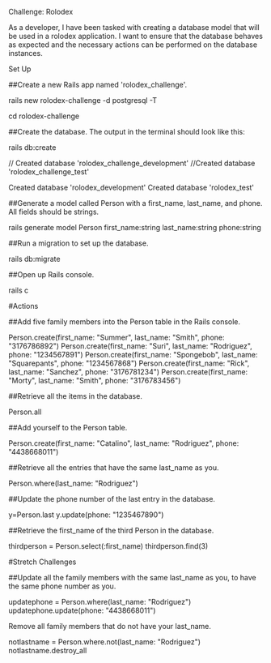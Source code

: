 Challenge: Rolodex

As a developer, I have been tasked with creating a database model that will be used in a rolodex application. I want to ensure that the database behaves as expected and the necessary actions can be performed on the database instances.

Set Up

##Create a new Rails app named 'rolodex_challenge'.

rails new rolodex-challenge -d postgresql -T

cd rolodex-challenge 

##Create the database. The output in the terminal should look like this:

rails db:create

// Created database 'rolodex_challenge_development'
//Created database 'rolodex_challenge_test'

Created database 'rolodex_development'
Created database 'rolodex_test'

##Generate a model called Person with a first_name, last_name, and phone. All fields should be strings.

rails generate model Person first_name:string last_name:string phone:string

##Run a migration to set up the database.

rails db:migrate

##Open up Rails console.

rails c


#Actions

##Add five family members into the Person table in the Rails console.

Person.create(first_name: "Summer", last_name: "Smith", phone: "3176786892")
Person.create(first_name: "Suri", last_name: "Rodriguez", phone: "1234567891")
Person.create(first_name: "Spongebob", last_name: "Squarepants", phone: "1234567868")
Person.create(first_name: "Rick", last_name: "Sanchez", phone: "3176781234")
Person.create(first_name: "Morty", last_name: "Smith", phone: "3176783456")

##Retrieve all the items in the database.

Person.all

##Add yourself to the Person table.

Person.create(first_name: "Catalino", last_name: "Rodriguez", phone: "4438668011")

##Retrieve all the entries that have the same last_name as you.

Person.where(last_name: "Rodriguez")

##Update the phone number of the last entry in the database.

y=Person.last
y.update(phone: "1235467890")

##Retrieve the first_name of the third Person in the database.

thirdperson = Person.select(:first_name)
thirdperson.find(3)


#Stretch Challenges

##Update all the family members with the same last_name as you, to have the same phone number as you.

updatephone = Person.where(last_name: "Rodriguez")
updatephone.update(phone: "4438668011")

Remove all family members that do not have your last_name.

notlastname = Person.where.not(last_name:  "Rodriguez")
notlastname.destroy_all